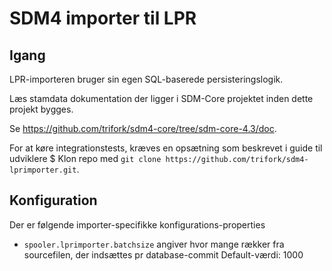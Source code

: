 # SDM4 importer til LPR

## Igang
LPR-importeren bruger sin egen SQL-baserede persisteringslogik.

Læs stamdata dokumentation der ligger i SDM-Core projektet inden dette projekt bygges.

Se https://github.com/trifork/sdm4-core/tree/sdm-core-4.3/doc.

For at køre integrationstests, kræves en opsætning som beskrevet i guide til udviklere
$
Klon repo med ```git clone https://github.com/trifork/sdm4-lprimporter.git```.

## Konfiguration
Der er følgende importer-specifikke konfigurations-properties

*  ``spooler.lprimporter.batchsize``
  angiver hvor mange rækker fra sourcefilen, der indsættes pr database-commit
  Default-værdi: 1000
